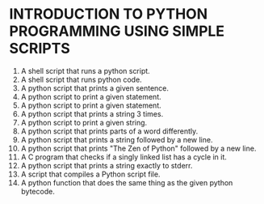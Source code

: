 # INTRODUCTION TO PYTHON PROGRAMMING USING SIMPLE SCRIPTS
1. A shell script that runs a python script.
2. A shell script that runs python code.
3. A python script that prints a given sentence.
4. A python script to print a given statement.
5. A python script to print a given statement.
6. A python script that prints a string 3 times.
7. A python script to print a given string.
8. A python script that prints parts of a word differently.
9. A python script that prints a string followed by a new line.
10. A python script that prints "The Zen of Python" followed by a new line.
11. A C program that checks if a singly linked list has a cycle in it.
12. A python script that prints a string exactly to stderr.
13. A script that compiles a Python script file.
14. A python function that does the same thing as the given python bytecode.

